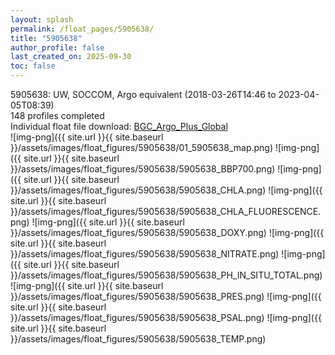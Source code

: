 ```yaml
---
layout: splash
permalink: /float_pages/5905638/
title: "5905638"
author_profile: false
last_created_on: 2025-09-30
toc: false
---
```

 
5905638: UW, SOCCOM, Argo equivalent (2018-03-26T14:46 to 2023-04-05T08:39)\
148 profiles completed\
Individual float file download: [BGC_Argo_Plus_Global](https://ftp.soest.hawaii.edu/bgc_argo_plus/Individual_Floats/outliers_removed/5905638_Sprof_processed.nc)\
![img-png]({{ site.url }}{{ site.baseurl }}/assets/images/float_figures/5905638/01_5905638_map.png)
![img-png]({{ site.url }}{{ site.baseurl }}/assets/images/float_figures/5905638/5905638_BBP700.png)
![img-png]({{ site.url }}{{ site.baseurl }}/assets/images/float_figures/5905638/5905638_CHLA.png)
![img-png]({{ site.url }}{{ site.baseurl }}/assets/images/float_figures/5905638/5905638_CHLA_FLUORESCENCE.png)
![img-png]({{ site.url }}{{ site.baseurl }}/assets/images/float_figures/5905638/5905638_DOXY.png)
![img-png]({{ site.url }}{{ site.baseurl }}/assets/images/float_figures/5905638/5905638_NITRATE.png)
![img-png]({{ site.url }}{{ site.baseurl }}/assets/images/float_figures/5905638/5905638_PH_IN_SITU_TOTAL.png)
![img-png]({{ site.url }}{{ site.baseurl }}/assets/images/float_figures/5905638/5905638_PRES.png)
![img-png]({{ site.url }}{{ site.baseurl }}/assets/images/float_figures/5905638/5905638_PSAL.png)
![img-png]({{ site.url }}{{ site.baseurl }}/assets/images/float_figures/5905638/5905638_TEMP.png)
